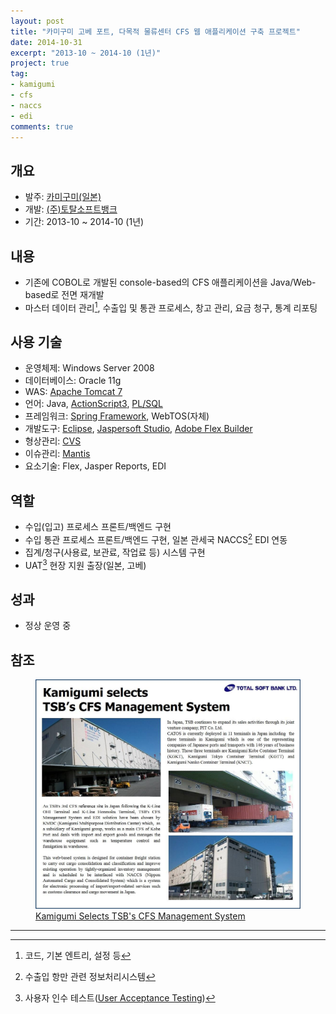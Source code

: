 ```yaml
---
layout: post
title: "카미구미 고베 포트, 다목적 물류센터 CFS 웹 애플리케이션 구축 프로젝트"
date: 2014-10-31
excerpt: "2013-10 ~ 2014-10 (1년)"
project: true
tag:
- kamigumi
- cfs
- naccs
- edi
comments: true
---
```


## 개요

- 발주: [카미구미(일본)](https://www.kamigumi.co.jp/)
- 개발: [(주)토탈소프트뱅크](http://www.tsb.co.kr/)
- 기간: 2013-10 ~ 2014-10 (1년)

## 내용

- 기존에 COBOL로 개발된 console-based의 CFS 애플리케이션을 Java/Web-based로 전면 재개발
- 마스터 데이터 관리[^1], 수출입 및 통관 프로세스, 창고 관리, 요금 청구, 통계 리포팅

## 사용 기술

- 운영체제: Windows Server 2008
- 데이터베이스: Oracle 11g
- WAS: [Apache Tomcat 7](http://tomcat.apache.org/)
- 언어: Java, [ActionScript3](https://ko.wikipedia.org/wiki/%EC%95%A1%EC%85%98%EC%8A%A4%ED%81%AC%EB%A6%BD%ED%8A%B8), [PL/SQL](https://ko.wikipedia.org/wiki/PL/SQL)
- 프레임워크: [Spring Framework](https://spring.io/), WebTOS(자체)
- 개발도구: [Eclipse](https://namu.wiki/w/%EC%9D%B4%ED%81%B4%EB%A6%BD%EC%8A%A4(%ED%86%B5%ED%95%A9%20%EA%B0%9C%EB%B0%9C%20%ED%99%98%EA%B2%BD)), [Jaspersoft Studio](https://community.jaspersoft.com/project/jaspersoft-studio), [Adobe Flex Builder](https://ko.wikipedia.org/wiki/%EC%96%B4%EB%8F%84%EB%B9%84_%ED%94%8C%EB%9E%98%EC%8B%9C_%EB%B9%8C%EB%8D%94)
- 형상관리: [CVS](https://ko.wikipedia.org/wiki/CVS)
- 이슈관리: [Mantis](https://www.mantisbt.org/)
- 요소기술: Flex, Jasper Reports, EDI

## 역할

- 수입(입고) 프로세스 프론트/백엔드 구현
- 수입 통관 프로세스 프론트/백엔드 구현, 일본 관세국 NACCS[^2] EDI 연동
- 집계/청구(사용료, 보관료, 작업료 등) 시스템 구현
- UAT[^3] 현장 지원 출장(일본, 고베)

## 성과

- 정상 운영 중

## 참조

<figure>
  <a href="/assets/img/tsb_cfs.jpg">
	  <img src="/assets/img/tsb_cfs.jpg">
  </a>
	<figcaption>
    <a href="https://www.facebook.com/totalsoftbank/photos/a.1435535409995816/1447526808796676/?type=1&theater" title="Kamigumi Selects TSB's CFS Management System">Kamigumi Selects TSB's CFS Management System</a>
  </figcaption>
</figure>

---

[^1]: 코드, 기본 엔트리, 설정 등
[^2]: 수출입 항만 관련 정보처리시스템
[^3]: 사용자 인수 테스트([User Acceptance Testing](https://ko.wikipedia.org/wiki/%EC%9D%B8%EC%88%98_%EA%B2%80%EC%82%AC))

